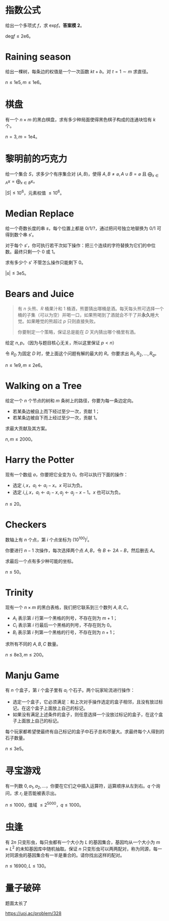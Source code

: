 # 指数公式

给出一个多项式 $f$，求 $\text{exp} f$。**答案模** $\mathbf 2$。

$\text{deg}f\le 2\text{e}6$。

# Raining season

给出一棵树，每条边的权值是一个一次函数 $kt+b$。对 $t=1\sim m$ 求直径。

$n\le 1\text{e}5,m\le 1\text{e}6$。

# 棋盘

有一个 $n\times m$ 的黑白棋盘，求有多少种局面使得黑色棋子构成的连通块恰有 $k$ 个。

$n=3,m=1\text{e}4$。

# 黎明前的巧克力

给一个集合 $S$，求多少个有序集合对 $(A,B)$，使得 $A, B\neq\varnothing,A\cup B =\varnothing$ 且 $\bigoplus_{x\in A}x=\bigoplus_{x\in B}x$。

$|S|\le 10^6$，元素权值 $\le 10^6$。

# Median Replace

给一个奇数长度的串 $s$，每个位置上都是 $0/1/?$，通过把问号独立地替换为 $0/1$ 可得到数个串 $s'$。

对于每个 $s'$，你可执行若干次如下操作：把三个连续的字符替换为它们的中位数。最终只剩一个 $0$ 或 $1$。

求有多少个 $s'$ 不管怎么操作只能剩下 $0$。

$|s|\le 3\text{e}5$。

# Bears and Juice

> 有 $n$ 头熊、$R$ 桶果汁和 $1$ 桶酒，熊要猜出哪桶是酒。每天每头熊可选择一个桶的子集（可以为空）并喝一口，如果熊喝到了酒就会不干了并**永久**睡大觉。如果睡觉的熊超过 $p$ 只则直接失败。
>
> 你要制定一个策略，保证总是能在 $D$ 天内猜出哪个桶里有酒。

给定 $n,p$。（因为与题目核心无关，所以这里保证 $p<n$）

令 $R_D$ 为固定 $D$ 时，使上面这个问题有解的最大的 $R$。你要求出 $R_1,R_2,...,R_q$。

$n\le 1\text{e}9,m\le 2\text{e}6$。

# Walking on a Tree

给定一个 $n$ 个节点的树和 $m$ 条树上的路径，你要为每一条边定向。

- 若某条边被自上而下经过至少一次，贡献 $1$；
- 若某条边被自下而上经过至少一次，贡献 $1$。

求最大贡献及其方案。

$n,m\le 2000$。

# Harry the Potter

现有一个数组 $a$，你要把它全变为 $0$。你可以执行下面的操作：

- 选定 $i,x$，$a_i\leftarrow a_i-x$。$x$ 可以为负。
- 选定 $i,j,x$，$a_i\leftarrow a_i-x,a_j\leftarrow a_j-x-1$。$x$ 也可以为负。

$n\le 20$。

# Checkers

数轴上有 $n$ 个点，第 $i$ 个点坐标为 $(10^{100})^i$。

你要进行 $n-1$ 次操作，每次选择两个点 $A,B$，令 $B\leftarrow 2A-B$，然后删去 $A$。

求最后一个点有多少种可能的坐标。

$n\le 50$。

# Trinity

现有一个 $n\times m$ 的黑白表格，我们把它联系到三个数列 $A,B,C$。

- $A_i$ 表示第 $i$ 行第一个黑格的列号，不存在则为 $m+1$；
- $C_i$ 表示第 $i$ 行最后一个黑格的列号，不存在则为 $0$。
- $B_i$ 表示第 $i$ 列第一个黑格的行号，不存在则为 $n+1$；

求所有不同的 $A,B,C$ 数量。

$n\le 8\text{e}3,m\le 200$。

# Manju Game

有 $n$ 个盒子，第 $i$ 个盒子里有 $a_i$ 个石子。两个玩家轮流进行操作：

- 选定一个盒子，它必须满足：和上次对手操作选定的盒子相邻，且没有放过标记。在这个盒子上面放上自己的标记。
- 如果没有满足上述条件的盒子，则任意选择一个没放过标记的盒子，在这个盒子上面放上自己的标记。

每个玩家都希望使最终有自己标记的盒子中石子总和尽量大。求最终每个人得到的石子数量。

$n\le 3\text{e}5$。

# 寻宝游戏

有一列数 $0,a_1,a_2,...$，你要在它们之中插入运算符，运算顺序从左到右。$q$ 个询问，求 $r_i$ 是否能被表示出。

$n\le 1000$，值域 $\le 2^{5000}$，$q\le 1000$。

# 虫逢

有 $2n$ 只变形虫，每只虫都有一个大小为 $L$ 的基因集合，基因均从一个大小为 $m\approx L^2$ 的未知基因库中随机抽取。保证 $n$ 只变形虫可以两两配对，称为同源，每一对同源虫的基因集合有一半是重合的。请你找出这样的配对。

$n\le 16900,L\le 130$。

# 量子破碎

题面太长了

https://uoj.ac/problem/328
